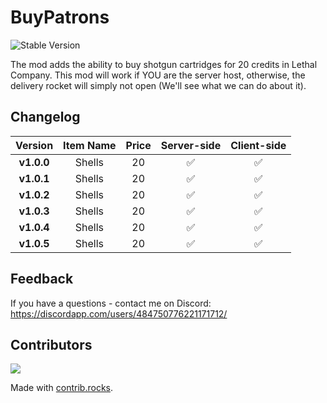 # BuyPatrons

![Stable Version](https://img.shields.io/badge/version-v1.0.5-brightgreen)

The mod adds the ability to buy shotgun cartridges for 20 credits in Lethal Company. This mod will work if YOU are the server host, otherwise, the delivery rocket will simply not open (We'll see what we can do about it).

## Changelog

|  Version   | Item Name | Price | Server-side | Client-side |
|:----------:|:---------:| :---: | :---: | :---: |
| **v1.0.0** |  Shells   | 20 | ✅ | ✅ |
| **v1.0.1** |  Shells   | 20 | ✅ | ✅ |
| **v1.0.2** |  Shells   | 20 | ✅ | ✅ |
| **v1.0.3** |  Shells   | 20 | ✅ | ✅ |
| **v1.0.4** |  Shells   | 20 | ✅ | ✅ |
| **v1.0.5** |  Shells   | 20 | ✅ | ✅ |

## Feedback

If you have a questions - contact me on Discord: https://discordapp.com/users/484750776221171712/

## Contributors
<a href="https://github.com/8V-e-n-o-m8/Buyable-Shells/graphs/contributors">
  <img src="https://contrib.rocks/image?repo=8V-e-n-o-m8/Buyable-Shells" />
</a>

Made with [contrib.rocks](https://contrib.rocks).